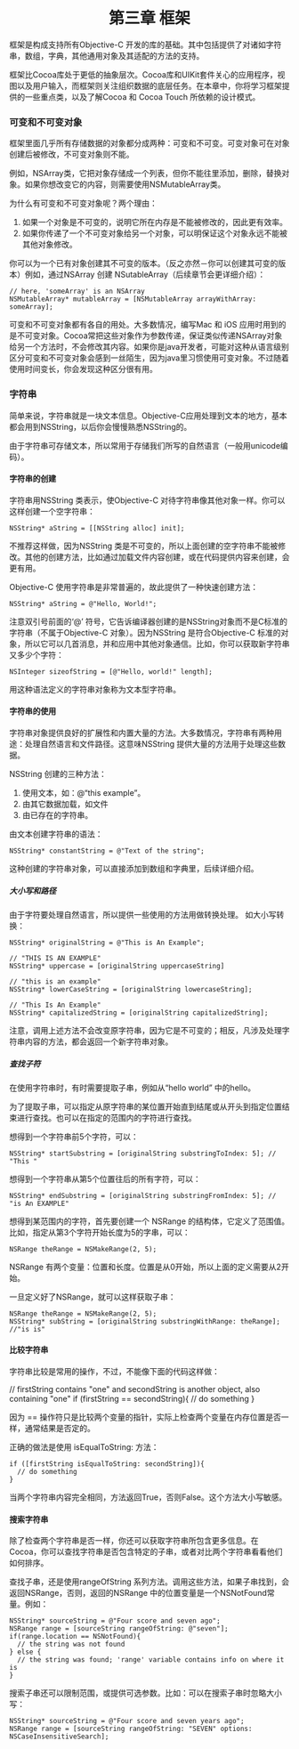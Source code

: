 # <center>第三章 框架

框架是构成支持所有Objective-C 开发的库的基础。其中包括提供了对诸如字符串，数组，字典，其他通用对象及其适配的方法的支持。

框架比Cocoa库处于更低的抽象层次。Cocoa库和UIKit套件关心的应用程序，视图以及用户输入，而框架则关注组织数据的底层任务。在本章中，你将学习框架提供的一些重点类，以及了解Cocoa 和 Cocoa Touch 所依赖的设计模式。

### 可变和不可变对象

框架里面几乎所有存储数据的对象都分成两种：可变和不可变。可变对象可在对象创建后被修改，不可变对象则不能。

例如，NSArray类，它把对象存储成一个列表，但你不能往里添加，删除，替换对象。如果你想改变它的内容，则需要使用NSMutableArray类。

为什么有可变和不可变对象呢？两个理由：

1. 如果一个对象是不可变的，说明它所在内存是不能被修改的，因此更有效率。
2. 如果你传递了一个不可变对象给另一个对象，可以明保证这个对象永远不能被其他对象修改。

你可以为一个已有对象创建其不可变的版本。（反之亦然－你可以创建其可变的版本）例如，通过NSArray 创建 NSutableArray（后续章节会更详细介绍）：

	// here, 'someArray' is an NSArray
	NSMutableArray* mutableArray = [NSMutableArray arrayWithArray: someArray];
	
可变和不可变对象都有各自的用处。大多数情况，编写Mac 和 iOS 应用时用到的是不可变对象。Cocoa常把这些对象作为参数传递，保证类似传递NSArray对象给另一个方法时，不会修改其内容。如果你是java开发者，可能对这种从语言级别区分可变和不可变对象会感到一丝陌生，因为java里习惯使用可变对象。不过随着使用时间变长，你会发现这种区分很有用。

### 字符串

简单来说，字符串就是一块文本信息。Objective-C应用处理到文本的地方，基本都会用到NSString，以后你会慢慢熟悉NSString的。

由于字符串可存储文本，所以常用于存储我们所写的自然语言（一般用unicode编码）。

#### 字符串的创建

字符串用NSString 类表示，使Objective-C 对待字符串像其他对象一样。你可以这样创建一个空字符串：

	NSString* aString = [[NSString alloc] init];
	
不推荐这样做，因为NSString 类是不可变的，所以上面创建的空字符串不能被修改。其他的创建方法，比如通过加载文件内容创建，或在代码提供内容来创建，会更有用。

Objective-C 使用字符串是非常普遍的，故此提供了一种快速创建方法：

	NSString* aString = @"Hello, World!";
	
注意双引号前面的‘@’ 符号，它告诉编译器创建的是NSString对象而不是C标准的字符串（不属于Objective-C 对象）。因为NSString 是符合Objective-C 标准的对象，所以它可以几首消息，并和应用中其他对象通信。比如，你可以获取新字符串又多少个字符：

	NSInteger sizeofString = [@"Hello, world!" length];
	
用这种语法定义的字符串对象称为文本型字符串。

#### 字符串的使用

字符串对象提供良好的扩展性和内置大量的方法。大多数情况，字符串有两种用途：处理自然语言和文件路径。这意味NSString 提供大量的方法用于处理这些数据。

NSString 创建的三种方法：

1. 使用文本，如：@“this example”。
2. 由其它数据加载，如文件
3. 由已存在的字符串。

由文本创建字符串的语法：

	NSString* constantString = @"Text of the string";
	
这种创建的字符串对象，可以直接添加到数组和字典里，后续详细介绍。
	
##### 大小写和路径

由于字符要处理自然语言，所以提供一些使用的方法用做转换处理。
如大小写转换：

	NSString* originalString = @"This is An Example";
	
	// "THIS IS AN EXAMPLE"
	NSString* uppercase = [originalString uppercaseString]
	
	// "this is an example"
	NSString* lowerCaseString = [originalString lowercaseString];
	
	// "This Is An Example"
	NSString* capitalizedString = [originalString capitalizedString];
	
注意，调用上述方法不会改变原字符串，因为它是不可变的；相反，凡涉及处理字符串内容的方法，都会返回一个新字符串对象。

##### 查找子符

在使用字符串时，有时需要提取子串，例如从“hello world” 中的hello。

为了提取子串，可以指定从原字符串的某位置开始直到结尾或从开头到指定位置结束进行查找。也可以在指定的范围内的字符进行查找。

想得到一个字符串前5个字符，可以：

	NSString* startSubstring = [originalString substringToIndex: 5]; // "This "

想得到一个字符串从第5个位置往后的所有字符，可以：

	NSString* endSubstring = [originalString substringFromIndex: 5]; // "is An EXAMPLE"
	
想得到某范围内的字符，首先要创建一个 NSRange 的结构体，它定义了范围值。比如，指定从第3个字符开始长度为5的字串，可以：

	NSRange theRange = NSMakeRange(2, 5);

NSRange 有两个变量：位置和长度。位置是从0开始，所以上面的定义需要从2开始。

一旦定义好了NSRange，就可以这样获取子串：

	NSRange theRange = NSMakeRange(2, 5);
	NSString* subString = [originalString substringWithRange: theRange]; //"is is"

#### 比较字符串

字符串比较是常用的操作，不过，不能像下面的代码这样做：
   
   // firstString contains "one" and secondString is another object, also containing "one"
	if (firstString == secondString){
	  // do something
	}

因为 == 操作符只是比较两个变量的指针，实际上检查两个变量在内存位置是否一样，通常结果是否定的。

正确的做法是使用 isEqualToString: 方法：

	if ([firstString isEqualToString: secondString]){
	  // do something
	}
	
当两个字符串内容完全相同，方法返回True，否则False。这个方法大小写敏感。

#### 搜索字符串

除了检查两个字符串是否一样，你还可以获取字符串所包含更多信息。在Cocoa，你可以查找字符串是否包含特定的子串，或者对比两个字符串看看他们如何排序。

查找子串，还是使用rangeOfString 系列方法。调用这些方法，如果子串找到，会返回NSRange，否则，返回的NSRange 中的位置变量是一个NSNotFound常量。例如：

	NSString* sourceString = @"Four score and seven ago";
	NSRange range = [sourceString rangeOfString: @"seven"];
	if(range.location == NSNotFound){
	  // the string was not found
	} else {
	  // the string was found; 'range' variable contains info on where it is
	}
	
搜索子串还可以限制范围，或提供可选参数。比如：可以在搜索子串时忽略大小写：

	NSString* sourceString = @"Four score and seven years ago";
	NSRange range = [sourceString rangeOfString: "SEVEN" options: NSCaseInsensitiveSearch];
	



	



